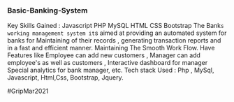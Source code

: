 ### Basic-Banking-System
Key Skills Gained : Javascript PHP MySQL HTML CSS Bootstrap
The Bank`s working management system it`s aimed at providing an automated system for banks for Maintaining of their records , generating
transaction reports and in a fast and efficient manner. Maintaining The Smooth Work Flow.
Have Features like Employee can add new customers , Manager can add employee's as well as customers , Interactive dashboard for manager
Special analytics for bank manager,
etc.
Tech stack Used : Php , MySql, Javascript, Html,Css, Bootstrap, Jquery.

#GripMar2021
